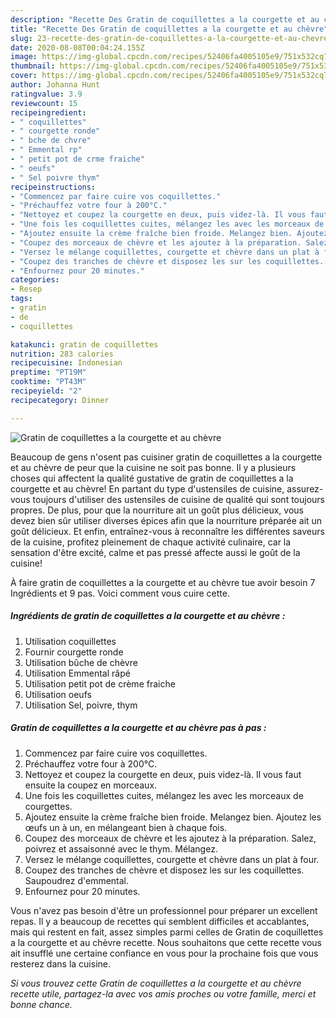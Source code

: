 ```yaml
---
description: "Recette Des Gratin de coquillettes a la courgette et au chèvre"
title: "Recette Des Gratin de coquillettes a la courgette et au chèvre"
slug: 23-recette-des-gratin-de-coquillettes-a-la-courgette-et-au-chevre
date: 2020-08-08T00:04:24.155Z
image: https://img-global.cpcdn.com/recipes/52406fa4005105e9/751x532cq70/gratin-de-coquillettes-a-la-courgette-et-au-chevre-photo-principale-de-la-recette.jpg
thumbnail: https://img-global.cpcdn.com/recipes/52406fa4005105e9/751x532cq70/gratin-de-coquillettes-a-la-courgette-et-au-chevre-photo-principale-de-la-recette.jpg
cover: https://img-global.cpcdn.com/recipes/52406fa4005105e9/751x532cq70/gratin-de-coquillettes-a-la-courgette-et-au-chevre-photo-principale-de-la-recette.jpg
author: Johanna Hunt
ratingvalue: 3.9
reviewcount: 15
recipeingredient:
- " coquillettes"
- " courgette ronde"
- " bche de chvre"
- " Emmental rp"
- " petit pot de crme fraiche"
- " oeufs"
- " Sel poivre thym"
recipeinstructions:
- "Commencez par faire cuire vos coquillettes."
- "Préchauffez votre four à 200°C."
- "Nettoyez et coupez la courgette en deux, puis videz-là. Il vous faut ensuite la coupez en morceaux."
- "Une fois les coquillettes cuites, mélangez les avec les morceaux de courgettes."
- "Ajoutez ensuite la crème fraîche bien froide. Melangez bien. Ajoutez les œufs un à un, en mélangeant bien à chaque fois."
- "Coupez des morceaux de chèvre et les ajoutez à la préparation. Salez, poivrez et assaisonné avec le thym. Mélangez."
- "Versez le mélange coquillettes, courgette et chèvre dans un plat à four."
- "Coupez des tranches de chèvre et disposez les sur les coquillettes. Saupoudrez d&#39;emmental."
- "Enfournez pour 20 minutes."
categories:
- Resep
tags:
- gratin
- de
- coquillettes

katakunci: gratin de coquillettes 
nutrition: 283 calories
recipecuisine: Indonesian
preptime: "PT19M"
cooktime: "PT43M"
recipeyield: "2"
recipecategory: Dinner

---
```



![Gratin de coquillettes a la courgette et au chèvre](https://img-global.cpcdn.com/recipes/52406fa4005105e9/751x532cq70/gratin-de-coquillettes-a-la-courgette-et-au-chevre-photo-principale-de-la-recette.jpg)

Beaucoup de gens n'osent pas cuisiner gratin de coquillettes a la courgette et au chèvre de peur que la cuisine ne soit pas bonne. Il y a plusieurs choses qui affectent la qualité gustative de gratin de coquillettes a la courgette et au chèvre! En partant du type d'ustensiles de cuisine, assurez-vous toujours d'utiliser des ustensiles de cuisine de qualité qui sont toujours propres. De plus, pour que la nourriture ait un goût plus délicieux, vous devez bien sûr utiliser diverses épices afin que la nourriture préparée ait un goût délicieux. Et enfin, entraînez-vous à reconnaître les différentes saveurs de la cuisine, profitez pleinement de chaque activité culinaire, car la sensation d'être excité, calme et pas pressé affecte aussi le goût de la cuisine!

<!--inarticleads1-->

À faire gratin de coquillettes a la courgette et au chèvre tue avoir besoin 7 Ingrédients et 9 pas. Voici comment vous cuire cette.

##### Ingrédients de gratin de coquillettes a la courgette et au chèvre :

1. Utilisation  coquillettes
1. Fournir  courgette ronde
1. Utilisation  bûche de chèvre
1. Utilisation  Emmental râpé
1. Utilisation  petit pot de crème fraiche
1. Utilisation  oeufs
1. Utilisation  Sel, poivre, thym




<!--inarticleads2-->

##### Gratin de coquillettes a la courgette et au chèvre pas à pas :

1. Commencez par faire cuire vos coquillettes.
1. Préchauffez votre four à 200°C.
1. Nettoyez et coupez la courgette en deux, puis videz-là. Il vous faut ensuite la coupez en morceaux.
1. Une fois les coquillettes cuites, mélangez les avec les morceaux de courgettes.
1. Ajoutez ensuite la crème fraîche bien froide. Melangez bien. Ajoutez les œufs un à un, en mélangeant bien à chaque fois.
1. Coupez des morceaux de chèvre et les ajoutez à la préparation. Salez, poivrez et assaisonné avec le thym. Mélangez.
1. Versez le mélange coquillettes, courgette et chèvre dans un plat à four.
1. Coupez des tranches de chèvre et disposez les sur les coquillettes. Saupoudrez d&#39;emmental.
1. Enfournez pour 20 minutes.




<!--inarticleads1-->

<p>
Vous n'avez pas besoin d'être un professionnel pour préparer un excellent repas. Il y a beaucoup de recettes qui semblent difficiles et accablantes, mais qui restent en fait, assez simples parmi celles de Gratin de coquillettes a la courgette et au chèvre recette. Nous souhaitons que cette recette vous ait insufflé une certaine confiance en vous pour la prochaine fois que vous resterez dans la cuisine.
</p>

<p>
<i>Si vous trouvez cette Gratin de coquillettes a la courgette et au chèvre recette utile, partagez-la avec vos amis proches ou votre famille, merci et bonne chance.</i>
</p>
